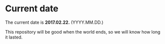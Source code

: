 # Current date

The current date is **2017.02.22.** (YYYY.MM.DD.)

This repository will be good when the world ends, so we will know how long it lasted.